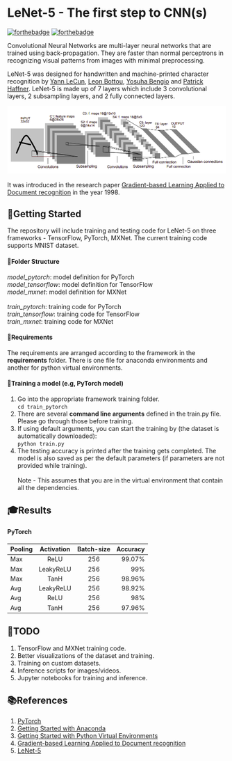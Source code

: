 # LeNet-5 - The first step to CNN(s)
[![forthebadge](https://forthebadge.com/images/badges/made-with-python.svg)](https://forthebadge.com) [![forthebadge](https://forthebadge.com/images/badges/built-with-love.svg)](https://forthebadge.com)

Convolutional Neural Networks are multi-layer neural networks that are trained using back-propagation. They are faster than normal perceptrons in recognizing visual patterns from images with minimal preprocessing. 

LeNet-5 was designed for handwritten and machine-printed character recognition by [Yann LeCun](http://yann.lecun.com/), [Leon Bottou](https://leon.bottou.org/start), [Yosuha Bengio](https://yoshuabengio.org/) and [Patrick Haffner](https://www.linkedin.com/in/patrick-haffner-bbb386/).
LeNet-5 is made up of 7 layers which include 3 convolutional layers, 2 subsampling layers, and 2 fully connected layers.
 
![Diagram](LeNet_architecture.png)

It was introduced in the research paper [Gradient-based Learning Applied to Document recognition](http://vision.stanford.edu/cs598_spring07/papers/Lecun98.pdf) in the year 1998. 

## 👏Getting Started
The repository will include training and testing code for LeNet-5 on three frameworks - TensorFlow, PyTorch, MXNet. The current training code supports MNIST dataset. 

#### 🧱Folder Structure
_model\_pytorch_: model definition for PyTorch<br>
_model\_tensorflow_: model definition for TensorFlow<br>
_model\_mxnet_: model definition for MXNet<br>
<br>
_train\_pytorch_: training code for PyTorch<br>
_train\_tensorflow_: training code for TensorFlow<br>
_train\_mxnet_: training code for MXNet<br>

#### 🛒Requirements
The requirements are arranged according to the framework in the **requirements** folder. There is one file for anaconda environments and another for python virtual environments.

#### 🚂Training a model (e.g, PyTorch model)
1. Go into the appropriate framework training folder. <br>
`cd train_pytorch`
2. There are several **command line arguments** defined in the train.py file. Please go through those before training. 
3. If using default arguments, you can start the training by (the dataset is automatically downloaded): <br>
`python train.py` 
4. The testing accuracy is printed after the training gets completed. The model is also saved as per the default parameters (if parameters are not provided while training).
<br><br>
Note - This assumes that you are in the virtual environment that contain all the dependencies.

## 🎓Results
#### PyTorch
| Pooling        | Activation           | Batch-size  | Accuracy |
| ------------- |:-------------:| :-----:| ------: |
| Max      | ReLU | 256 | 99.07% |
| Max      | LeakyReLU | 256 | 99% |
| Max      | TanH | 256 | 98.96% |
| Avg      | LeakyReLU | 256 | 98.92% |
| Avg      | ReLU | 256 | 98% |
| Avg      | TanH | 256 | 97.96% |

## 📝TODO
1. TensorFlow and MXNet training code.
2. Better visualizations of the dataset and training.
3. Training on custom datasets.
4. Inference scripts for images/videos.
5. Jupyter notebooks for training and inference. 

## 📚References
1. [PyTorch](https://pytorch.org/)
2. [Getting Started with Anaconda](https://docs.anaconda.com/anaconda/user-guide/getting-started/)
3. [Getting Started with Python Virtual Environments](https://realpython.com/python-virtual-environments-a-primer/)
4. [Gradient-based Learning Applied to Document recognition](http://vision.stanford.edu/cs598_spring07/papers/Lecun98.pdf)
5. [LeNet-5](http://yann.lecun.com/exdb/lenet/) 
